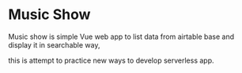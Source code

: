 # Music Show

Music show is simple Vue web app to list data from airtable base and display it in searchable way,

this is attempt to practice new ways to develop serverless app.


